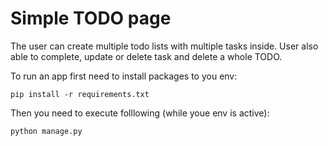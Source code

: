 # Simple TODO page

The user can create multiple todo lists with multiple tasks inside.
User also able to complete, update or delete task and delete a whole TODO. 

To run an app first need to install packages to you env:

`pip install -r requirements.txt`

Then you need to execute folllowing (while youe env is active):

`python manage.py`